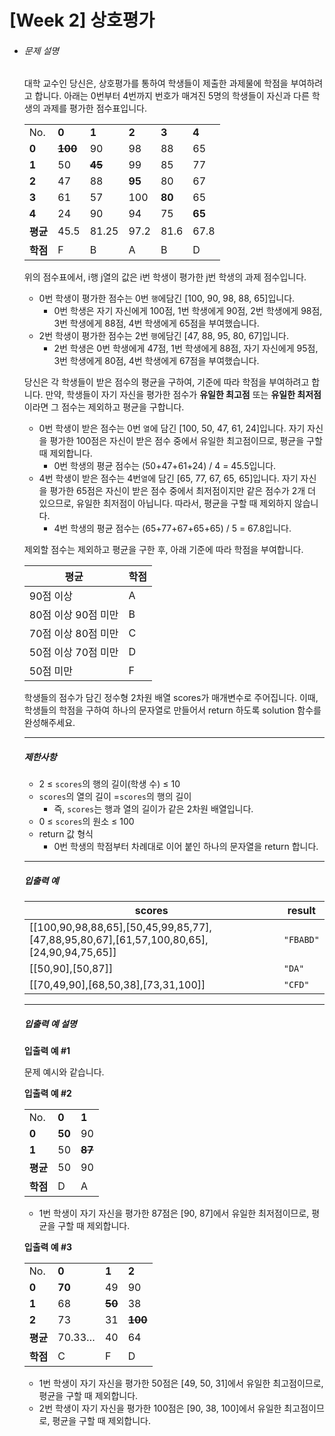# [Week 2] 상호평가

-   ###### 문제 설명

    대학 교수인 당신은, 상호평가를 통하여 학생들이 제출한 과제물에 학점을 부여하려고 합니다. 아래는 0번부터 4번까지 번호가 매겨진 5명의 학생들이 자신과 다른 학생의 과제를 평가한 점수표입니다.

    |          |             |            |        |        |        |
    | -------- | ----------- | ---------- | ------ | ------ | ------ |
    | No.      | **0**       | **1**      | **2**  | **3**  | **4**  |
    | **0**    | ~~**100**~~ | 90         | 98     | 88     | 65     |
    | **1**    | 50          | ~~**45**~~ | 99     | 85     | 77     |
    | **2**    | 47          | 88         | **95** | 80     | 67     |
    | **3**    | 61          | 57         | 100    | **80** | 65     |
    | **4**    | 24          | 90         | 94     | 75     | **65** |
    | **평균** | 45.5        | 81.25      | 97.2   | 81.6   | 67.8   |
    | **학점** | F           | B          | A      | B      | D      |

    위의 점수표에서, i행 j열의 값은 i번 학생이 평가한 j번 학생의 과제 점수입니다.

    -   0번 학생이 평가한 점수는 0번 `행`에담긴 [100, 90, 98, 88, 65]입니다.
        -   0번 학생은 자기 자신에게 100점, 1번 학생에게 90점, 2번 학생에게 98점, 3번 학생에게 88점, 4번 학생에게 65점을 부여했습니다.
    -   2번 학생이 평가한 점수는 2번 `행`에담긴 [47, 88, 95, 80, 67]입니다.
        -   2번 학생은 0번 학생에게 47점, 1번 학생에게 88점, 자기 자신에게 95점, 3번 학생에게 80점, 4번 학생에게 67점을 부여했습니다.

    당신은 각 학생들이 받은 점수의 평균을 구하여, 기준에 따라 학점을 부여하려고 합니다.
    만약, 학생들이 자기 자신을 평가한 점수가 **유일한 최고점** 또는 **유일한 최저점**이라면 그 점수는 제외하고 평균을 구합니다.

    -   0번 학생이 받은 점수는 0번 `열`에 담긴 [100, 50, 47, 61, 24]입니다. 자기 자신을 평가한 100점은 자신이 받은 점수 중에서 유일한 최고점이므로, 평균을 구할 때 제외합니다.
        -   0번 학생의 평균 점수는 (50+47+61+24) / 4 = 45.5입니다.
    -   4번 학생이 받은 점수는 4번`열`에 담긴 [65, 77, 67, 65, 65]입니다. 자기 자신을 평가한 65점은 자신이 받은 점수 중에서 최저점이지만 같은 점수가 2개 더 있으므로, 유일한 최저점이 아닙니다. 따라서, 평균을 구할 때 제외하지 않습니다.
        -   4번 학생의 평균 점수는 (65+77+67+65+65) / 5 = 67.8입니다.

    제외할 점수는 제외하고 평균을 구한 후, 아래 기준에 따라 학점을 부여합니다.

    | 평균                | 학점 |
    | ------------------- | ---- |
    | 90점 이상           | A    |
    | 80점 이상 90점 미만 | B    |
    | 70점 이상 80점 미만 | C    |
    | 50점 이상 70점 미만 | D    |
    | 50점 미만           | F    |

    학생들의 점수가 담긴 정수형 2차원 배열 scores가 매개변수로 주어집니다. 이때, 학생들의 학점을 구하여 하나의 문자열로 만들어서 return 하도록 solution 함수를 완성해주세요.

    ------

    ##### 제한사항

    -   2 ≤ `scores`의 행의 길이(학생 수) ≤ 10
    -   `scores`의 열의 길이 =`scores`의 행의 길이
        -   즉, `scores`는 행과 열의 길이가 같은 2차원 배열입니다.
    -   0 ≤ `scores`의 원소 ≤ 100
    -   return 값 형식
        -   0번 학생의 학점부터 차례대로 이어 붙인 하나의 문자열을 return 합니다.

    ------

    ##### 입출력 예

    | scores                                                       | result    |
    | ------------------------------------------------------------ | --------- |
    | [[100,90,98,88,65],[50,45,99,85,77],[47,88,95,80,67],[61,57,100,80,65],[24,90,94,75,65]] | `"FBABD"` |
    | [[50,90],[50,87]]                                            | `"DA"`    |
    | [[70,49,90],[68,50,38],[73,31,100]]                          | `"CFD"`   |

    ------

    ##### 입출력 예 설명

    **입출력 예 #1**

    문제 예시와 같습니다.

    **입출력 예 #2**

    |          |        |            |
    | -------- | ------ | ---------- |
    | No.      | **0**  | **1**      |
    | **0**    | **50** | 90         |
    | **1**    | 50     | ~~**87**~~ |
    | **평균** | 50     | 90         |
    | **학점** | D      | A          |

    -   1번 학생이 자기 자신을 평가한 87점은 [90, 87]에서 유일한 최저점이므로, 평균을 구할 때 제외합니다.

    **입출력 예 #3**

    |          |        |            |             |
    | -------- | ------ | ---------- | ----------- |
    | No.      | **0**  | **1**      | **2**       |
    | **0**    | **70** | 49         | 90          |
    | **1**    | 68     | ~~**50**~~ | 38          |
    | **2**    | 73     | 31         | ~~**100**~~ |
    | **평균** | 70.33… | 40         | 64          |
    | **학점** | C      | F          | D           |

    -   1번 학생이 자기 자신을 평가한 50점은 [49, 50, 31]에서 유일한 최고점이므로, 평균을 구할 때 제외합니다.
    -   2번 학생이 자기 자신을 평가한 100점은 [90, 38, 100]에서 유일한 최고점이므로, 평균을 구할 때 제외합니다.